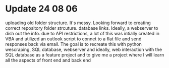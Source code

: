 # Update 24 08 06 
uploading old folder structure. It's messy. Looking forward to creating correct repository folder strcuture. database links. Ideally, a webserver to dish out the info.
due to API restrictions, a lot of this was intially created in VBA and utilized an outlook script to connet to a flat file and send responses back via email.
The goal is to recreate this with python wescraping, SQL database, webserver and ideally, web interaction with the SQL database as a feature project
and to give me a project where I will learn all the aspects of front end and back end




